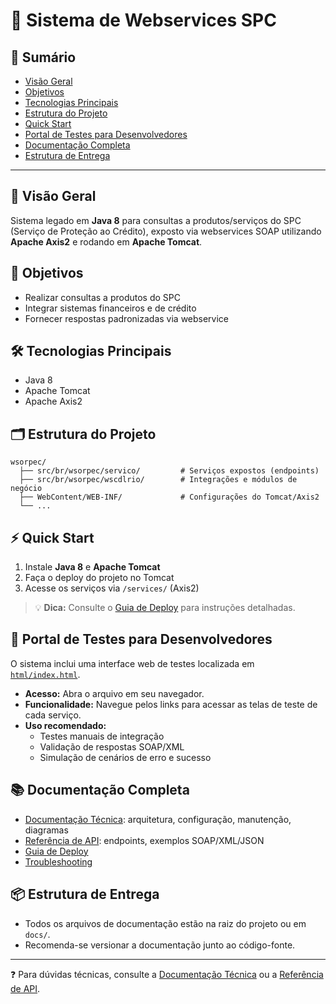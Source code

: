 # 🚀 Sistema de Webservices SPC

## 📖 Sumário
- [Visão Geral](#visão-geral)
- [Objetivos](#objetivos)
- [Tecnologias Principais](#tecnologias-principais)
- [Estrutura do Projeto](#estrutura-do-projeto)
- [Quick Start](#quick-start)
- [Portal de Testes para Desenvolvedores](#portal-de-testes-para-desenvolvedores)
- [Documentação Completa](#documentação-completa)
- [Estrutura de Entrega](#estrutura-de-entrega)

---

## 👀 Visão Geral
Sistema legado em **Java 8** para consultas a produtos/serviços do SPC (Serviço de Proteção ao Crédito), exposto via webservices SOAP utilizando **Apache Axis2** e rodando em **Apache Tomcat**.

## 🎯 Objetivos
- Realizar consultas a produtos do SPC
- Integrar sistemas financeiros e de crédito
- Fornecer respostas padronizadas via webservice

## 🛠️ Tecnologias Principais
- Java 8
- Apache Tomcat
- Apache Axis2

## 🗂️ Estrutura do Projeto
```text
wsorpec/
  ├── src/br/wsorpec/servico/         # Serviços expostos (endpoints)
  ├── src/br/wsorpec/wscdlrio/        # Integrações e módulos de negócio
  ├── WebContent/WEB-INF/             # Configurações do Tomcat/Axis2
  └── ...
```

## ⚡ Quick Start
1. Instale **Java 8** e **Apache Tomcat**
2. Faça o deploy do projeto no Tomcat
3. Acesse os serviços via `/services/` (Axis2)

> 💡 **Dica:** Consulte o [Guia de Deploy](./DEPLOYMENT_GUIDE.md) para instruções detalhadas.

## 🧪 Portal de Testes para Desenvolvedores

O sistema inclui uma interface web de testes localizada em [`html/index.html`](html/index.html).

- **Acesso:** Abra o arquivo em seu navegador.
- **Funcionalidade:** Navegue pelos links para acessar as telas de teste de cada serviço.
- **Uso recomendado:**
  - Testes manuais de integração
  - Validação de respostas SOAP/XML
  - Simulação de cenários de erro e sucesso

## 📚 Documentação Completa
- [Documentação Técnica](./TECHNICAL_DOCUMENTATION.md): arquitetura, configuração, manutenção, diagramas
- [Referência de API](./API_REFERENCE.md): endpoints, exemplos SOAP/XML/JSON
- [Guia de Deploy](./DEPLOYMENT_GUIDE.md)
- [Troubleshooting](./TROUBLESHOOTING.md)

## 📦 Estrutura de Entrega
- Todos os arquivos de documentação estão na raiz do projeto ou em `docs/`.
- Recomenda-se versionar a documentação junto ao código-fonte.

---

❓ Para dúvidas técnicas, consulte a [Documentação Técnica](./TECHNICAL_DOCUMENTATION.md) ou a [Referência de API](./API_REFERENCE.md). 